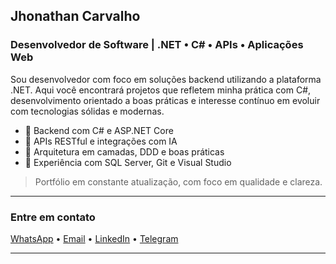 ## Jhonathan Carvalho

### Desenvolvedor de Software | .NET • C# • APIs • Aplicações Web

Sou desenvolvedor com foco em soluções backend utilizando a plataforma .NET. Aqui você encontrará projetos que refletem minha prática com C#, desenvolvimento orientado a boas práticas e interesse contínuo em evoluir com tecnologias sólidas e modernas.

- 📌 Backend com C# e ASP.NET Core  
- 📌 APIs RESTful e integrações com IA  
- 📌 Arquitetura em camadas, DDD e boas práticas  
- 📌 Experiência com SQL Server, Git e Visual Studio  

> Portfólio em constante atualização, com foco em qualidade e clareza.

---

### Entre em contato

[WhatsApp](https://wa.me/5527996202811) • [Email](mailto:ti.dev.carvalho@gmail.com) • [LinkedIn](https://www.linkedin.com/in/jhonathancarvalho/) • [Telegram](https://t.me/jhonathancarvalho)

---

